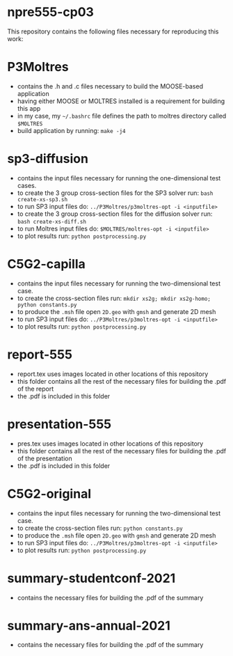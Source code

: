 # npre555-cp03

This repository contains the following files necessary for reproducing this work:

# P3Moltres

* contains the .h and .c files necessary to build the MOOSE-based application
* having either MOOSE or MOLTRES installed is a requirement for building this app
* in my case, my ```~/.bashrc``` file defines the path to moltres directory called ```$MOLTRES```
* build application by running: ```make -j4```

# sp3-diffusion

* contains the input files necessary for running the one-dimensional test cases.
* to create the 3 group cross-section files for the SP3 solver run: ```bash create-xs-sp3.sh```
* to run SP3 input files do: ```../P3Moltres/p3moltres-opt -i <inputfile>```
* to create the 3 group cross-section files for the diffusion solver run: ```bash create-xs-diff.sh```
* to run Moltres input files do: ```$MOLTRES/moltres-opt -i <inputfile>```
* to plot results run: ```python postprocessing.py```

# C5G2-capilla

* contains the input files necessary for running the two-dimensional test case.
* to create the cross-section files run: ```mkdir xs2g; mkdir xs2g-homo; python constants.py```
* to produce the ```.msh``` file open ```2D.geo``` with ```gmsh``` and generate 2D mesh
* to run SP3 input files do: ```../P3Moltres/p3moltres-opt -i <inputfile>```
* to plot results run: ```python postprocessing.py```

# report-555

* report.tex uses images located in other locations of this repository
* this folder contains all the rest of the necessary files for building the .pdf of the report
* the .pdf is included in this folder

# presentation-555

* pres.tex uses images located in other locations of this repository
* this folder contains all the rest of the necessary files for building the .pdf of the presentation
* the .pdf is included in this folder

# C5G2-original

* contains the input files necessary for running the two-dimensional test case.
* to create the cross-section files run: ``` python constants.py ```
* to produce the ```.msh``` file open ```2D.geo``` with ```gmsh``` and generate 2D mesh
* to run SP3 input files do: ```../P3Moltres/p3moltres-opt -i <inputfile>```
* to plot results run: ```python postprocessing.py```


# summary-studentconf-2021

* contains the necessary files for building the .pdf of the summary

# summary-ans-annual-2021

* contains the necessary files for building the .pdf of the summary
